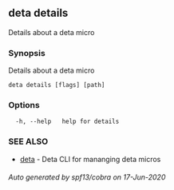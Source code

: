 ## deta details

Details about a deta micro

### Synopsis

Details about a deta micro

```
deta details [flags] [path]
```

### Options

```
  -h, --help   help for details
```

### SEE ALSO

* [deta](deta.md)	 - Deta CLI for mananging deta micros

###### Auto generated by spf13/cobra on 17-Jun-2020
